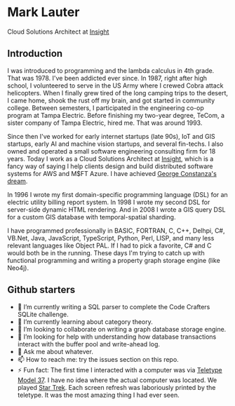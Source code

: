 # Mark Lauter
Cloud Solutions Architect at [Insight](https://www.insight.com/)

## Introduction
I was introduced to programming and the lambda calculus in 4th grade. That was 1978. I've been addicted ever since.
In 1987, right after high school, I volunteered to serve in the US Army where I crewed Cobra attack helicopters.
When I finally grew tired of the long camping trips to the desert, I came home, shook the rust off my brain, and got started in community college. Between semesters, 
I participated in the engineering co-op program at Tampa Electric. Before finishing my two-year degree, TeCom, a 
sister company of Tampa Electric, hired me. That was around 1993.

Since then I've worked for early internet startups (late 90s), IoT and GIS startups, early AI and machine vision startups, and several fin-techs. 
I also owned and operated a small software engineering consulting firm for 18 years. Today I work as a Cloud Solutions Architect at [Insight](https://www.insight.com/), 
which is a fancy way of saying I help clients design and build distributed 
software systems for AWS and M$FT Azure. I have achieved [George Constanza's dream](https://www.youtube.com/watch?v=ZI_hOP_K6MY).

In 1996 I wrote my first domain-specific programming language (DSL) for an electric utility billing report system. In 1998 I wrote my second DSL 
for server-side dynamic HTML rendering. And in 2008 I wrote a GIS query DSL for a custom GIS database with temporal-spatial sharding.

I have programmed professionally in BASIC, FORTRAN, C, C++, Delhpi, C#, VB.Net, Java, JavaScript, TypeScript, Python, Perl, LISP, and many less relevant languages like Object PAL. 
If I had to pick a favorite, C# and C would both be in the running. These days I'm trying to catch up with functional programming and 
writing a property graph storage engine (like Neo4j).

## Github starters
- 🔭 I’m currently writing a SQL parser to complete the Code Crafters SQLite challenge.
- 🌱 I’m currently learning about category theory.
- 👯 I’m looking to collaborate on writing a graph database storage engine.
- 🤔 I’m looking for help with understanding how database transactions interact with the buffer pool and write-ahead log.
- 💬 Ask me about whatever.
- 📫 How to reach me: try the issues section on this repo.
- ⚡ Fun fact: The first time I interacted with a computer was via [Teletype Model 37](https://www.youtube.com/watch?v=MikoF6KZjm0). I have no idea where the actual computer was located. We played [Star Trek](https://makinggamesbyyear.itch.io/star-trek-1971). Each screen refresh was laboriously printed by the teletype. It was the most amazing thing I had ever seen.
  
